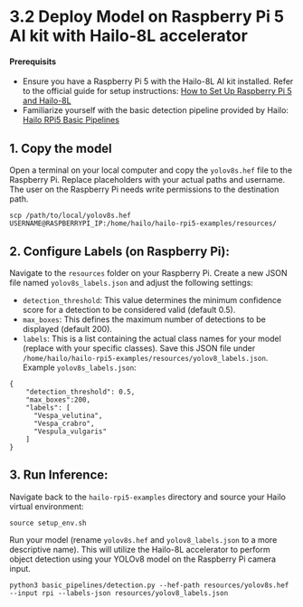 # 3.2 Deploy Model on Raspberry Pi 5 AI kit with Hailo-8L accelerator

#### Prerequisits
- Ensure you have a Raspberry Pi 5 with the Hailo-8L AI kit installed. Refer to the official guide for setup instructions: [How to Set Up Raspberry Pi 5 and Hailo-8L](https://github.com/hailo-ai/hailo-rpi5-examples/blob/main/doc/install-raspberry-pi5.md#how-to-set-up-raspberry-pi-5-and-hailo-8l)
- Familiarize yourself with the basic detection pipeline provided by Hailo: [Hailo RPi5 Basic Pipelines](https://github.com/hailo-ai/hailo-rpi5-examples/blob/main/doc/basic-pipelines.md#installation)

## 1. Copy the model
Open a terminal on your local computer and copy the `yolov8s.hef` file to the Raspberry Pi. Replace placeholders with your actual paths and username. The user on the Raspberry Pi needs write permissions to the destination path.
```
scp /path/to/local/yolov8s.hef USERNAME@RASPBERRYPI_IP:/home/hailo/hailo-rpi5-examples/resources/
```
## 2. Configure Labels (on Raspberry Pi):
Navigate to the `resources` folder on your Raspberry Pi. Create a new JSON file named `yolov8s_labels.json` and adjust the following settings:
- `detection_threshold`: This value determines the minimum confidence score for a detection to be considered valid (default 0.5).
- `max_boxes`: This defines the maximum number of detections to be displayed (default 200).
- `labels`: This is a list containing the actual class names for your model (replace with your specific classes). Save this JSON file under `/home/hailo/hailo-rpi5-examples/resources/yolov8_labels.json`.
Example `yolov8s_labels.json`:
```
{
    "detection_threshold": 0.5,
    "max_boxes":200,
    "labels": [
      "Vespa_velutina",
      "Vespa_crabro",
      "Vespula_vulgaris"
    ]
}
```
## 3. Run Inference:

Navigate back to the `hailo-rpi5-examples` directory and source your Hailo virtual environment:
```
source setup_env.sh
```
Run your model (rename `yolov8s.hef` and `yolov8_labels.json` to a more descriptive name). This will utilize the Hailo-8L accelerator to perform object detection using your YOLOv8 model on the Raspberry Pi camera input.
```
python3 basic_pipelines/detection.py --hef-path resources/yolov8s.hef --input rpi --labels-json resources/yolov8_labels.json
```
